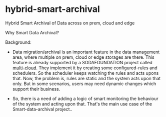 # hybrid-smart-archival
Hybrid Smart Archival of Data across on prem, cloud and edge


Why Smart Data Archival?

Background: 

* Data migration/archival is an important feature in the data management area, where multiple on prem, cloud or edge storages are there.
This feature is already supported by a SODAFOUNDATION project called [multi-cloud](https://github.com/sodafoundation/multi-cloud). 
They implement it by creating some configured-rules and schedulers. So the scheduler keeps watching the rules and acts upons that.
Now, the problem is, rules are static and the system acts upon that only. But in some scenarios, users may need dynamic changes which support their business.

* So, there is a need of adding a logic of smart monitoring the behaviour of the system and acting upon that. That's the main use case of the Smart-data-archival project..
